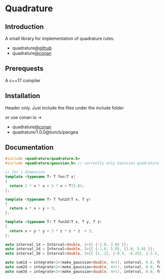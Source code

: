 ﻿Quadrature
=======
Introduction
-----------
A small library for implementation of quadrature rules.

* quadrature[@github](https://github.com/onezeroplus/Quadrature "")
* quadrature[@conan](https://dl.bintray.com/tuncb/stable)

Prerequests
----------
A c++17 compiler

Installation
------
Header only. Just include the files under the include folder

or use conan io -> 
* quadrature[@conan](https://dl.bintray.com/tuncb/pangea)
* quadrature/1.0.0@tuncb/pangea

Documentation
-----------
```cpp
#include <quadrature/quadrature.h>
#include <quadrature/gaussian.h> // currently only Gaussian quadrature with up to 6 points is available.

// for 1 dimension
template <typename T> T fun(T x) 
{ 
  return 2 * x * x + 3 * x + T(5.0); 
};

template <typename T> T fun2d(T x, T y)
{
  return x * x + y + 3;
};

template <typename T> T fun3d(T x, T y, T z)
{
  return x + y * y + 3 * z * z * z  + 3;
};

auto interval_1d = Interval<double, 1>{{ {-2.0, 2.0} }};
auto interval_2d = Interval<double, 2>{{ {-1.0, 5.0}, {1.0, 5.0} }};
auto interval_3d = Interval<double, 3>{{ {1, 2}, {-0.5, -0.25}, {-3.5, 7.5} }};

auto sum1d = integrate<1>(make_gaussian<double, 4>(), interval, 0.0, fun<double>)
auto sum2d = integrate<2>(make_gaussian<double, 4>(), interval, 0.0, fun2d<double>) 
auto sum3d = integrate<3>(make_gaussian<double, 4>(), interval, 0.0, fun3d<double>)
```